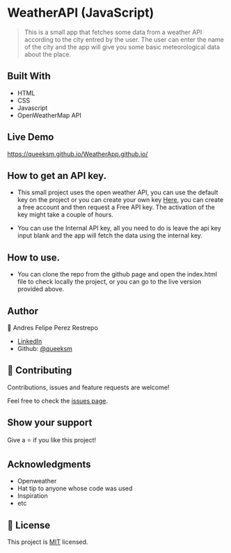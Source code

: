 # WeatherAPI (JavaScript)

> This is a small app that fetches some data from a weather API according to the city entred by the user.
> The user can enter the name of the city and the app will give you some basic meteorological data about the place.

## Built With

- HTML
- CSS
- Javascript
- OpenWeatherMap API

## Live Demo
  https://queeksm.github.io/WeatherApp.github.io/


## How to get an API key.

- This small project uses the open weather API, you can use the default key on the project or you can create your own key [Here](https://openweathermap.org/api), you can create a free account and then request a Free API key. The activation of the key might take a couple of hours.


- You can use the Internal API key, all you need to do is leave the api key input blank and the app will fetch the data using the internal key.

## How to use.

- You can clone the repo from the github page and open the index.html file to check locally the project, or you can go to the live version provided above.

## Author

👤 Andres Felipe Perez Restrepo

- [LinkedIn](https://www.linkedin.com/in/andres-felipe-perez-restrepo/)
-  Github: [@queeksm](https://github.com/queeksm)


## 🤝 Contributing

Contributions, issues and feature requests are welcome!

Feel free to check the [issues page](issues/).

## Show your support

Give a ⭐️ if you like this project!

## Acknowledgments

- Openweather
- Hat tip to anyone whose code was used
- Inspiration
- etc

## 📝 License

This project is [MIT](lic.url) licensed.



